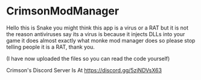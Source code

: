 # CrimsonModManager
Hello this is Snake you might think this app is a virus or a RAT but it is not the reason antiviruses say its a virus is because it injects DLLs into your game it does almost exactly what monke mod manager does so please stop telling people it is a RAT, thank you.

(I have now uploaded the files so you can read the code yourself)

Crimson's Discord Server Is At https://discord.gg/5zjNDVsX63
